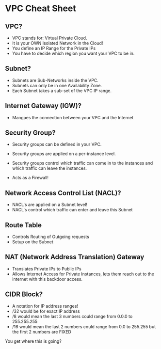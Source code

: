 # VPC Cheat Sheet

## VPC?

- VPC stands for: Virtual Private Cloud.
- It is your OWN Isolated Network in the Cloud! 
- You define an IP Range for the Private IPs
- You have to decide which region you want your VPC to be in.

## Subnet?

- Subnets are Sub-Networks inside the VPC.
- Subnets can only be in one Availability Zone.
- Each Subnet takes a sub-set of the VPC IP range.

## Internet Gateway (IGW)?

- Mangaes the connection between your VPC and the Internet

## Security Group?

- Security groups can be defined in your VPC.
- Security groups are applied on a per-instance level.
- Security groups control which traffic can come in to the instances and which traffic can leave the instances.

- Acts as a Firewall!

## Network Access Control List (NACL)?

- NACL's are applied on a Subnet level!
- NACL's control which traffic can enter and leave this Subnet

## Route Table

- Controls Routing of Outgoing requests
- Setup on the Subnet

## NAT (Network Address Translation) Gateway

- Translates Private IPs to Public IPs
- Allows Internet Access for Private Instances, lets them reach out to the internet with this backdoor access.

## CIDR Block?

- A notation for IP address ranges!
- /32 would be for exact IP address
- /8 would mean the last 3 numbers could range from 0.0.0 to 255.255.255
- /16 would mean the last 2 numbers could range from 0.0 to 255.255 but the first 2 numbers are FIXED

You get where this is going? 










